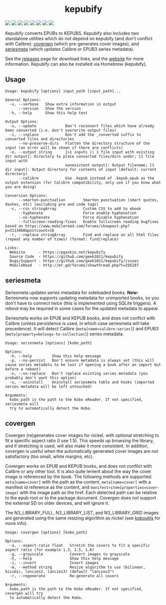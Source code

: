 <h1 align="center">kepubify</h1>

[![](https://img.shields.io/github/v/release/geek1011/kepubify)](https://github.com/geek1011/kepubify/releases/latest) [![](https://img.shields.io/drone/build/geek1011/kepubify/master)](https://cloud.drone.io/geek1011/kepubify) [![](https://img.shields.io/drone/build/geek1011/kepubify/master?label=linux%20build)](https://cloud.drone.io/geek1011/kepubify) [![](https://img.shields.io/appveyor/ci/geek1011/kepubify/master?label=windows%20build)](https://ci.appveyor.com/project/geek1011/kepubify/branch/master) [![](https://img.shields.io/travis/com/geek1011/kepubify/master?label=macOS%20build)](https://travis-ci.com/geek1011/kepubify) ![](https://img.shields.io/github/go-mod/go-version/geek1011/kepubify) [![](https://img.shields.io/badge/godoc-reference-blue.svg)](https://pkg.go.dev/mod/github.com/geek1011/kepubify/v3?tab=versions) [![](https://goreportcard.com/badge/github.com/geek1011/kepubify)](https://goreportcard.com/report/github.com/geek1011/kepubify)

Kepubify converts EPUBs to KEPUBS. Kepubify also includes two standalone utilities
which do not depend on kepubify (and don't conflict with Calibre): [covergen](./covergen)
(which pre-generates cover images), and [seriesmeta](./seriesmeta) (which updates
Calibre or EPUB3 series metadata).

See the [releases](https://github.com/geek1011/kepubify/releases/latest) page for
download links, and the [website](https://pgaskin.net/kepubify) for more information.
Kepubify can also be installed via Homebrew (kepubify).

## Usage
```
Usage: kepubify [options] input_path [input_path]...

General Options:
  -v, --verbose   Show extra information in output
      --version   Show the version
  -h, --help      Show this help text

Output Options:
  -u, --update             Don't reconvert files which have already been converted (i.e. don't overwrite output files)
  -i, --inplace            Don't add the _converted suffix to converted files and directories
      --no-preserve-dirs   Flatten the directory structure of the input (an error will be shown if there are conflicts)
  -o, --output string      [>1 inputs || 1 file input with existing dir output]: Directory to place converted files/dirs under; [1 file input with
                           nonexistent output]: Output filename; [1 dir input]: Output directory for contents of input (default: current directory)
      --calibre            Use .kepub instead of .kepub.epub as the output extension (for Calibre compatibility, only use if you know what you are doing)

Conversion Options:
      --smarten-punctuation        Smarten punctuation (smart quotes, dashes, etc) (excluding pre and code tags)
  -c, --css stringArray            Custom CSS to add to ebook
      --hyphenate                  Force enable hyphenation
      --no-hyphenate               Force disable hyphenation
      --fullscreen-reading-fixes   Enable fullscreen reading bugfixes based on https://www.mobileread.com/forums/showpost.php?p=3113460&postcount=16
  -r, --replace stringArray        Find and replace on all html files (repeat any number of times) (format: find|replace)

Links:
  Website      - https://pgaskin.net/kepubify
  Source Code  - https://github.com/geek1011/kepubify
  Bugs/Support - https://github.com/geek1011/kepubify/issues
  MobileRead   - http://mr.gd/forums/showthread.php?t=295287
```

## seriesmeta
Seriesmeta updates series metadata for sideloaded books. **New:** Seriesmeta now
supports updating metadata for unimported books, so you don't have to connect
twice (this is implemented using SQLite triggers). A reboot may be required in
some cases for the updated metadata to appear.

Seriesmeta works on EPUB and KEPUB books, and does not conflict with Calibre
(unless persistence is used, in which case seriesmeta will take precedence). It
will detect Calibre (`meta[name=calibre:series]`) and EPUB3
(`meta[property=belongs-to-collection]`) series metadata.

```
Usage: seriesmeta [options] [kobo_path]

Options:
  -h, --help         Show this help message
  -p, --no-persist   Don't ensure metadata is always set (this will cause series metadata to be lost if opening a book after an import but before a reboot)
  -n, --no-replace   Don't replace existing series metadata (you probably don't want this option)
  -u, --uninstall    Uninstall seriesmeta table and hooks (imported series metadata will be left untouched)

Arguments:
  kobo_path is the path to the Kobo eReader. If not specified, seriesmeta will
  try to automatically detect the Kobo.
```

## covergen
Covergen (re)generates cover images for nickel, with optional stretching to fit
a specific aspect ratio (I use 1.5). This speeds up browsing the library, and if
stretching is used, will also make it more consistent. In addition, covergen is
useful when the automatically generated cover images are not satisfactory (too
small, white margins, etc).

Covergen works on EPUB and KEPUB books, and does not conflict with Calibre or any
other tool. It is also quite lenient about the way the cover image is referenced
by the book. The following methods are supported: `meta[name=cover]` with the path
as the content, `meta[name=cover]` with a manifest id reference as the content, and
`manifest>item[properties=cover-image]` with the image path as the href. Each
detected path can be relative to the epub root or to the package document.
Covergen does not support the external SD on older devices, and will ignore it.

The N3_LIBRARY_FULL, N3_LIBRARY_LIST, and N3_LIBRARY_GRID images are generated
using the same resizing algorithm as nickel (see [koboutils](https://github.com/geek1011/koboutils/blob/master/kobo/device.go) for more info).

```
Usage: covergen [options] [kobo_path]

Options:
  -a, --aspect-ratio float   Stretch the covers to fit a specific aspect ratio (for example 1.3, 1.5, 1.6)
  -g, --grayscale            Convert images to grayscale
  -h, --help                 Show this help message
  -i, --invert               Invert images
  -m, --method string        Resize algorithm to use (bilinear, bicubic, lanczos2, lanczos3) (default "lanczos3")
  -r, --regenerate           Re-generate all covers

Arguments:
  kobo_path is the path to the Kobo eReader. If not specified, covergen will try
  to automatically detect the Kobo.
```

